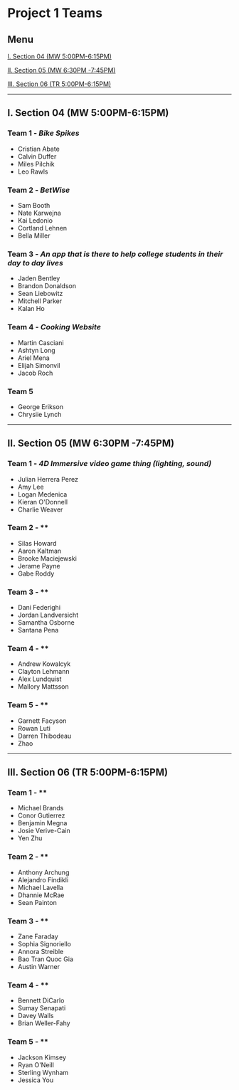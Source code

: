 # Project 1 Teams

## Menu

[I. Section 04 (MW 5:00PM-6:15PM)](#i-section-04-mw-500pm-615pm)

[II. Section 05 (MW 6:30PM -7:45PM)](#ii-section-05-mw-630pm--745pm)

[III. Section 06 (TR 5:00PM-6:15PM)](#iii-section-06-tr-500pm-615pm)

---

## I. Section 04 (MW 5:00PM-6:15PM)

### Team 1 - *Bike Spikes*
- Cristian Abate
- Calvin Duffer
- Miles Pilchik
- Leo Rawls

### Team 2 - *BetWise*
- Sam Booth
- Nate Karwejna
- Kai Ledonio
- Cortland Lehnen
- Bella Miller

### Team 3 - *An app that is there to help college students in their day to day lives*
- Jaden Bentley
- Brandon Donaldson
- Sean Liebowitz
- Mitchell Parker
- Kalan Ho

### Team 4 - *Cooking Website*
- Martin Casciani
- Ashtyn Long
- Ariel Mena
- Elijah Simonvil
- Jacob Roch

### Team 5
- George Erikson
- Chrysiie Lynch


---

## II. Section 05 (MW 6:30PM -7:45PM)

### Team 1 - *4D Immersive video game thing (lighting, sound)*
- Julian Herrera Perez
- Amy Lee
- Logan Medenica
- Kieran O'Donnell
- Charlie Weaver

### Team 2 - **
- Silas Howard
- Aaron Kaltman
- Brooke Maciejewski
- Jerame Payne
- Gabe Roddy

### Team 3 - **
- Dani Federighi
- Jordan Landversicht
- Samantha Osborne
- Santana Pena

### Team 4 - **
- Andrew Kowalcyk
- Clayton Lehmann
- Alex Lundquist
- Mallory Mattsson

### Team 5 - **
- Garnett Facyson
- Rowan Luti
- Darren Thibodeau
- Zhao

---

## III. Section 06 (TR 5:00PM-6:15PM)

### Team 1 - **
- Michael Brands
- Conor Gutierrez
- Benjamin Megna
- Josie Verive-Cain
- Yen Zhu

### Team 2 - **
- Anthony Archung
- Alejandro Findikli
- Michael Lavella
- Dhannie McRae
- Sean Painton

### Team 3 - **
- Zane Faraday
- Sophia Signoriello
- Annora Streible
- Bao Tran Quoc Gia
- Austin Warner

### Team 4 - **
- Bennett DiCarlo
- Sumay Senapati
- Davey Walls
- Brian Weller-Fahy

### Team 5 - **
- Jackson Kimsey
- Ryan O'Neill
- Sterling Wynham
- Jessica You
